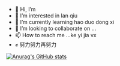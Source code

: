 - 👋 Hi, I’m 
- 👀 I’m interested in lan qiu
- 🌱 I’m currently learning hao duo dong xi
- 💞️ I’m looking to collaborate on ...
- 📫 How to reach me ...ke yi jia vx
- ✊ 努力努力再努力

<!---
niehmanyo/niehmanyo is a ✨ special ✨ repository because its `README.md` (this file) appears on your GitHub profile.
You can click the Preview link to take a look at your changes.
--->
[![Anurag's GitHub stats](https://github-readme-stats.vercel.app/niehmanyo)](https://github.com/anuraghazra/github-readme-stats)
